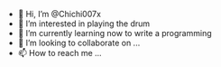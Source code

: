 - 👋 Hi, I’m @Chichi007x
- 👀 I’m interested in playing the drum
- 🌱 I’m currently learning now to write a programming
- 💞️ I’m looking to collaborate on ...
- 📫 How to reach me ...

<!---
Chichi007x/Chichi007x is a ✨ special ✨ repository because its `README.md` (this file) appears on your GitHub profile.
You can click the Preview link to take a look at your changes.
--->
